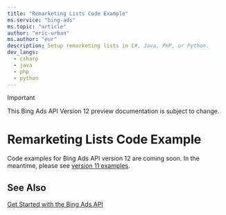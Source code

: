 ```yaml
---
title: "Remarketing Lists Code Example"
ms.service: "bing-ads"
ms.topic: "article"
author: "eric-urban"
ms.author: "eur"
description: Setup remarketing lists in C#, Java, PHP, or Python.
dev_langs:
  - csharp
  - java
  - php
  - python
---
```

> [!IMPORTANT]
> This Bing Ads API Version 12 preview documentation is subject to change.

# Remarketing Lists Code Example
Code examples for Bing Ads API version 12 are coming soon. In the meantime, please see [version 11 examples](code-examples.md?view=bingads-11).

## See Also
[Get Started with the Bing Ads API](get-started.md)  

